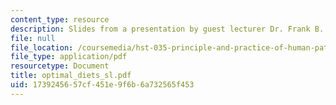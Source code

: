 ```yaml
---
content_type: resource
description: Slides from a presentation by guest lecturer Dr. Frank B. Hu.
file: null
file_location: /coursemedia/hst-035-principle-and-practice-of-human-pathology-spring-2003/1739245657cf451e9f6b6a732565f453_optimal_diets_sl.pdf
file_type: application/pdf
resourcetype: Document
title: optimal_diets_sl.pdf
uid: 17392456-57cf-451e-9f6b-6a732565f453
---
```

